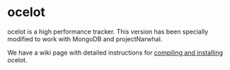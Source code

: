 # ocelot

ocelot is a high performance tracker. This version has been specially modified to work with MongoDB and projectNarwhal.

We have a wiki page with detailed instructions for [compiling and installing](https://github.com/projectNarwhal/ocelot/wiki/Build-and-Installation) ocelot.